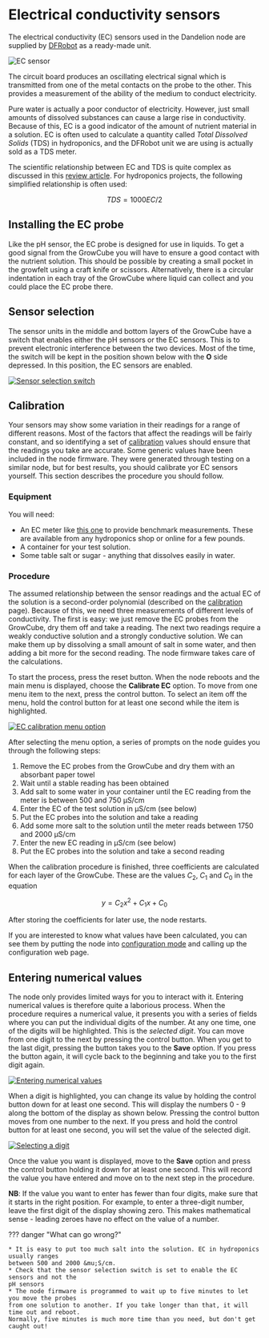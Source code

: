 # Electrical conductivity sensors

The electrical conductivity (EC) sensors used in the Dandelion node are supplied by 
[DFRobot](https://www.dfrobot.com/product-1662.html) as a ready-made unit.

![EC sensor](../img/ec.png#centred)

The circuit board produces an oscillating electrical signal which is transmitted from one of 
the metal contacts on the probe to the other. This provides a measurement of the ability of
the medium to conduct electricity.

Pure water is actually a poor conductor of electricity. However, just small amounts of dissolved
substances can cause a large rise in conductivity. Because of this, EC is a good indicator of
the amount of nutrient material in a solution. EC is often used to calculate a quantity called
*Total Dissolved Solids* (TDS) in hydroponics, and the DFRobot unit we are using is actually 
sold as a TDS meter.

The scientific relationship between EC and TDS is quite complex as discussed in this
[review article](10.1088/1755-1315/118/1/012019). For hydroponics projects, the following 
simplified relationship is often used:

$$
TDS = 1000 EC / 2
$$

## Installing the EC probe

Like the pH sensor, the EC probe is designed for use in liquids. To get a good signal 
from the GrowCube you will have to ensure a good contact with the nutrient
solution. This should be possible by creating a small pocket in the growfelt
using a craft knife or scissors. Alternatively, there is a circular indentation
in each tray of the GrowCube where liquid can collect and you could place the EC
probe there.

## Sensor selection

The sensor units in the middle and bottom layers of the GrowCube have a switch that enables
either the pH sensors or the EC sensors. This is to prevent electronic interference between
the two devices. Most of the time, the switch will be kept in the position shown below with
the **O** side depressed. In this position, the EC sensors are enabled.

[![Sensor selection switch](../img/switch.png#centred)](../img/switch.png)

## Calibration

Your sensors may show some variation in their readings for a range of different reasons. Most 
of the factors that affect the readings will be fairly constant, and so identifying a set of
[calibration](calibration.md) values should ensure that the readings you take are accurate. 
Some generic values have been included in the node firmware. They were generated through testing 
on a similar node, but for best results, you should calibrate yor EC sensors yourself. 
This section describes the procedure you should follow.

### Equipment

You will need:

* An EC meter like [this one](https://www.manomano.co.uk/p/lcd-cran-tds-ec-mtre-digital-tds-testeur-3-en-1-pour-qualit-de-leau-stylo-testeur-ec---rtroclairage-blanc-52928618)
to provide benchmark measurements. These are available from any hydroponics shop or online for a 
few pounds.
* A container for your test solution.
* Some table salt or sugar - anything that dissolves easily in water.

### Procedure

The assumed relationship between the sensor readings and the actual EC of the solution is a 
second-order polynomial (described on the [calibration](calibration.md) page). Because
of this, we need three measurements of different levels of conductivity. The first is easy: we
just remove the EC probes from the GrowCube, dry them off and take a reading. The next two
readings require a weakly conductive solution and a strongly conductive solution. We can make
them up by dissolving a small amount of salt in some water, and then adding a bit more for the
second reading. The node firmware takes care of the calculations.

To start the process, press the reset button. When the node reboots and the main menu is
displayed, choose the **Calibrate EC** option. To move from one menu item to the next, 
press the control button. To select an item off the menu, hold the control button for at
least one second while the item is highlighted.

[![EC calibration menu option](../img/calibrate_ec.png#centred)](../img/calibrate_ec.png)

After selecting the menu option, a series of prompts on the node guides you through the
following steps:

1. Remove the EC probes from the GrowCube and dry them with an absorbant paper towel
2. Wait until a stable reading has been obtained
3. Add salt to some water in your container until the EC reading from the meter is between 500
and 750 &mu;S/cm
4. Enter the EC of the test solution in &mu;S/cm (see below)
5. Put the EC probes into the solution and take a reading
6. Add some more salt to the solution until the meter reads between 1750 and 2000 &mu;S/cm
7. Enter the new EC reading in &mu;S/cm (see below)
8. Put the EC probes into the solution and take a second reading

When the calibration procedure is finished, three coefficients are calculated for each layer
of the GrowCube. These are the values $C_2$, $C_1$ and $C_0$ in the equation

$$
y = C_2 x^2 + C_1 x + C_0
$$

After storing the coefficients for later use, the node restarts.

If you are interested to know what values have been calculated, you can see them by putting
the node into [configuration mode](../config.md) and calling up the configuration web page.

## Entering numerical values

The node only provides limited ways for you to interact with it. Entering numerical values
is therefore quite a laborious process. When the procedure requires a numerical value, it
presents you with a series of fields where you can put the individual digits of the number.
At any one time, one of the digits will be highlighted. This is the *selected digit*. You
can move from one digit to the next by pressing the control button. When you get to the last
digit, pressing the button takes you to the **Save** option. If you press the button again, 
it will cycle back to the beginning and take you to the first digit again.

[![Entering numerical values](../img/enter_number.png#centred)](../img/enter_number.png)

When a digit is highlighted, you can change its value by holding the control button down for
at least one second. This will display the numbers 0 - 9 along the bottom of the display as
shown below. Pressing the control button moves from one number to the next. If you press and
hold the control button for at least one second, you will set the value of the selected digit.

[![Selecting a digit](../img/digit_selection.png#centred)](../img/digit_selection.png)

Once the value you want is displayed, move to the **Save** option and press the control button
holding it down for at least one second. This will record the value you have entered and move
on to the next step in the procedure.

**NB**: If the value you want to enter has fewer than four digits, make sure that it starts
in the right position. For example, to enter a three-digit number, leave the first digit of
the display showing zero. This makes mathematical sense - leading zeroes have no effect on 
the value of a number.

??? danger "What can go wrong?"

    * It is easy to put too much salt into the solution. EC in hydroponics usually ranges
    between 500 and 2000 &mu;S/cm.
    * Check that the sensor selection switch is set to enable the EC sensors and not the
    pH sensors
    * The node firmware is programmed to wait up to five minutes to let you move the probes 
    from one solution to another. If you take longer than that, it will time out and reboot. 
    Normally, five minutes is much more time than you need, but don't get caught out!
